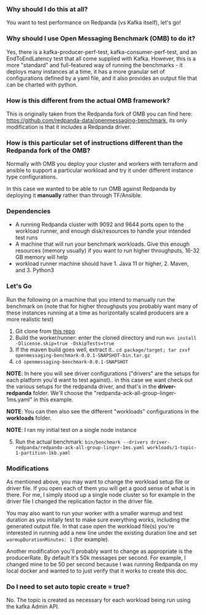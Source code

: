 ### Why should I do this at all?
You want to test performance on Redpanda (vs Kafka itself), let's go! 

### Why should I use Open Messaging Benchmark (OMB) to do it?
Yes, there is a kafka-producer-perf-test, kafka-consumer-perf-test, and an EndToEndLatency test that all come supplied with Kafka. 
However, this is a more "standard" and full-featured way of running the benchmarks - it deploys many instances at a time, it has a more granular set of configurations defined by a yaml file, and it also provides an output file that can be charted with python.

### How is this different from the actual OMB framework?
This is originally taken from the Redpanda fork of OMB you can find here: https://github.com/redpanda-data/openmessaging-benchmark, 
its only modification is that it includes a Redpanda driver.

### How is this particular set of instructions different than the Redpanda fork of the OMB?
Normally with OMB you deploy your cluster and workers with terraform and ansible to support a particular workload and try it under different instance type configurations. 

In this case we wanted to be able to run OMB against Redpanda by deploying it **manually** rather than through TF/Ansible.

### Dependencies
- A running Redpanda cluster with 9092 and 9644 ports open to the workload runner, and enough disk/resources to handle your intended test runs
- A machine that will run your benchmark workloads. Give this enough resources (memory usually) if you want to run higher throughputs, 16-32 GB memory will help
- workload runner machine should have 1. Java 11 or higher, 2. Maven, and 3. Python3

### Let's Go

Run the following on a machine that you intend to manually run the benchmark on (note that for higher throughputs you probably want many of these instances running at a time as horizontally scaled producers are a more realistic test) 

1. Git clone from <a href="from https://github.com/redpanda-data/openmessaging-benchmark">this repo</a>
2. Build the worker/runner: enter the cloned directory and run `mvn install -Dlicense.skip=true -DskipTests=true`
3. If the maven build goes well, extract it.. `cd package/target; tar zxvf openmessaging-benchmark-0.0.1-SNAPSHOT-bin.tar.gz`
4. `cd openmessaging-benchmark-0.0.1-SNAPSHOT`


**NOTE**: In here you will see driver configurations ("drivers" are the setups for each platform you'd want to test against).. in this case we want check out the various setups for the redpanda driver, and that's in the **driver-redpanda** folder. We'll choose the "redpanda-ack-all-group-linger-1ms.yaml" in this example.

**NOTE**: You can then also see the different "workloads" configurations in the **workloads** folder.

**NOTE**: I ran my initial test on a single node instance 

5. Run the actual benchmark:
`bin/benchmark --drivers driver-redpanda/redpanda-ack-all-group-linger-1ms.yaml workloads/1-topic-1-partition-1kb.yaml`

### Modifications
As mentioned above, you may want to change the workload setup file or driver file. If you open each of them you will get a good sense of what is in there. For me, I simply stood up a single node cluster so for example in the driver file I changed the replication factor in the driver file.

You may also want to run your worker with a smaller warmup and test duration as you initally test to make sure everything works, including the generated output file. In that case open the workload file(s) you're interested in running add a new line under the existing duration line and set `warmupDurationMinutes: 1` (for example).

Another modification you'll probably want to change as appropriate is the producerRate. By default it's 50k messages per second. For example, I changed mine to be 50 per second because I was running Redpanda on my local docker and wanted to to just verify that it works to create this doc. 

### Do I need to set auto topic create = true?
No. The topic is created as necessary for each workload being run using the kafka Admin API.
